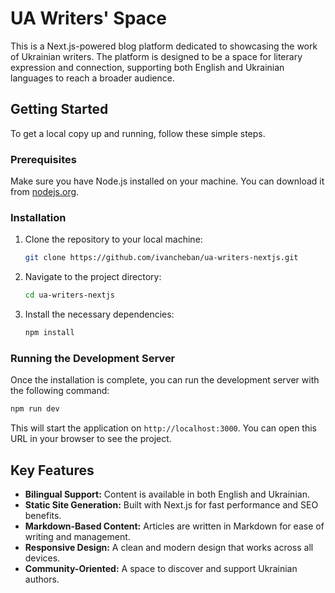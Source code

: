# UA Writers' Space

This is a Next.js-powered blog platform dedicated to showcasing the work of Ukrainian writers. The platform is designed to be a space for literary expression and connection, supporting both English and Ukrainian languages to reach a broader audience.

## Getting Started

To get a local copy up and running, follow these simple steps.

### Prerequisites

Make sure you have Node.js installed on your machine. You can download it from [nodejs.org](https://nodejs.org/).

### Installation

1.  Clone the repository to your local machine:
    ```sh
    git clone https://github.com/ivancheban/ua-writers-nextjs.git
    ```
2.  Navigate to the project directory:
    ```sh
    cd ua-writers-nextjs
    ```
3.  Install the necessary dependencies:
    ```sh
    npm install
    ```

### Running the Development Server

Once the installation is complete, you can run the development server with the following command:

```bash
npm run dev
```

This will start the application on `http://localhost:3000`. You can open this URL in your browser to see the project.

## Key Features

*   **Bilingual Support:** Content is available in both English and Ukrainian.
*   **Static Site Generation:** Built with Next.js for fast performance and SEO benefits.
*   **Markdown-Based Content:** Articles are written in Markdown for ease of writing and management.
*   **Responsive Design:** A clean and modern design that works across all devices.
*   **Community-Oriented:** A space to discover and support Ukrainian authors.
